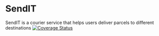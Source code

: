 # SendIT
SendIT is a courier service that helps users deliver parcels to different destinations
[![Coverage Status](https://coveralls.io/repos/github/bezalel001/SendIT/badge.svg?branch=master)](https://coveralls.io/github/bezalel001/SendIT?branch=master)
